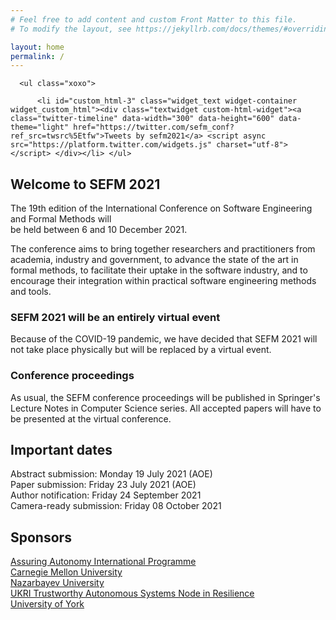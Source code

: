 ```yaml
---
# Feel free to add content and custom Front Matter to this file.
# To modify the layout, see https://jekyllrb.com/docs/themes/#overriding-theme-defaults

layout: home
permalink: /
---
```

<div id="secondary" class="widget-area sidey" role="complementary">

      <ul class="xoxo">

          <li id="custom_html-3" class="widget_text widget-container widget_custom_html"><div class="textwidget custom-html-widget"><a class="twitter-timeline" data-width="300" data-height="600" data-theme="light" href="https://twitter.com/sefm_conf?ref_src=twsrc%5Etfw">Tweets by sefm2021</a> <script async src="https://platform.twitter.com/widgets.js" charset="utf-8"></script> </div></li>	</ul>
</div>
<h2 class="secondH">Welcome to SEFM 2021</h2>
<p>The 19th edition of the International Conference on Software Engineering and
 Formal Methods will <br>be held between 6 and 10 December 2021.</p>

<p>The conference aims to bring together researchers and practitioners from academia,
 industry and government, to advance the state of the art in formal methods,
 to facilitate their uptake in the software industry, and to encourage their
 integration within practical software engineering methods and tools.</p>

<h3>SEFM 2021 will be an entirely virtual event</h3>

<p>Because of the COVID-19 pandemic, we have decided that SEFM 2021 will not take
place physically but will be replaced by a virtual event.</p>

<h3>Conference proceedings</h3>

<p>As usual, the SEFM conference proceedings will be published in Springer's Lecture
Notes in Computer Science series. All accepted papers will have to be presented
at the virtual conference.</p>

<h2 class="importantH">Important dates</h2>

<p>Abstract submission: Monday 19 July 2021 (AOE)<br>
Paper submission: Friday 23 July 2021 (AOE)<br>
Author notification: Friday 24 September 2021<br>
Camera-ready submission: Friday 08 October 2021</p>

<h2 class="importantH">Sponsors</h2>

<p><a href="https://www.york.ac.uk/assuring-autonomy/">Assuring Autonomy International Programme</a><br>
   <a href="https://www.cmu.edu/">Carnegie Mellon University</a><br>
   <a href="https://nu.edu.kz/">Nazarbayev University</a><br>
   <a href="https://resilience.tas.ac.uk/home">UKRI Trustworthy Autonomous Systems Node in Resilience</a><br>
   <a href="https://www.york.ac.uk/">University of York</a></p>
